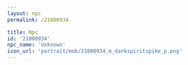 ```yaml
---
layout: npc
permalink: /21000934

title: Npc
id: '21000934'
npc_name: 'Unknown'
icon_url: 'portrait/mob/21000934_m_darkspiritspike_p.png'
---
```

